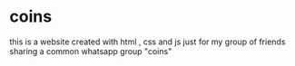 # coins
this is a website created with html , css and js just for my group of friends sharing a common whatsapp group "coins"
